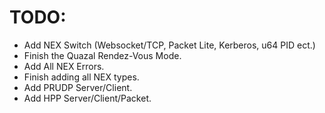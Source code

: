 # TODO:
- Add NEX Switch (Websocket/TCP, Packet Lite, Kerberos, u64 PID ect.)
- Finish the Quazal Rendez-Vous Mode.
- Add All NEX Errors.
- Finish adding all NEX types.
- Add PRUDP Server/Client.
- Add HPP Server/Client/Packet.
